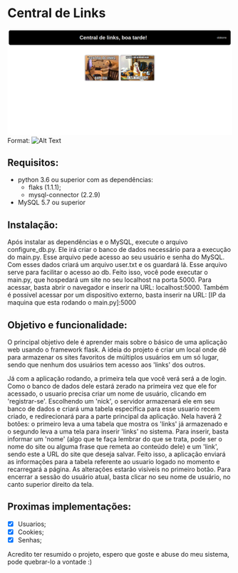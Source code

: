 # Central de Links

![screenshot](/static/image/screenshot.png)
Format: ![Alt Text](url)

## Requisitos:
* python 3.6 ou superior com as dependências: 
   * flaks (1.1.1);
   * mysql-connector (2.2.9)
* MySQL 5.7 ou superior
 
## Instalação:
Após instalar as dependências e o MySQL, execute o arquivo configure_db.py. Ele irá criar o banco de dados necessário para a execução do main.py. Esse arquivo pede acesso ao seu usuário e senha do MySQL. Com esses dados criará um arquivo user.txt e os guardará lá. Esse arquivo serve para facilitar o acesso ao db. Feito isso, você pode executar o main.py, que hospedará um site no seu localhost na porta 5000. Para acessar, basta abrir o navegador e inserir na URL: localhost:5000. Também é possivel acessar por um dispositivo externo, basta inserir na URL: [IP da maquina que esta rodando o main.py]:5000
 
## Objetivo e funcionalidade:
O principal objetivo dele é aprender mais sobre o básico de uma aplicação web usando o framework flask. A ideia do projeto é criar um local onde dê para armazenar os sites favoritos de múltiplos usuários em um só lugar, sendo que nenhum dos usuários tem acesso aos 'links' dos outros.

Já com a aplicação rodando, a primeira tela que você verá será a de login. Como o banco de dados dele estará zerado na primeira vez que ele for acessado, o usuario precisa criar um nome de usuário, clicando em 'registrar-se'. Escolhendo um 'nick', o servidor armazenará ele em seu banco de dados e criará uma tabela especifica para esse usuario recem criado, e redirecionará para a parte principal da aplicação. Nela haverá 2 botões: o primeiro leva a uma tabela que mostra os 'links' já armazenado e o segundo leva a uma tela para inserir 'links' no sistema. Para inserir, basta informar um 'nome' (algo que te faça lembrar do que se trata, pode ser o nome do site ou alguma frase que remeta ao conteúdo dele) e um 'link', sendo este a URL do site que deseja salvar. Feito isso, a aplicação enviará as informações para a tabela referente ao usuario logado no momento e recarregará a página. As alterações estarão visíveis no primeiro botão. Para encerrar a sessão do usuário atual, basta clicar no seu nome de usuário, no canto superior direito da tela.

## Proximas implementações:
- [X] Usuarios;
- [x] Cookies;
- [x] Senhas;

Acredito ter resumido o projeto, espero que goste e abuse do meu sistema, pode quebrar-lo a vontade :)